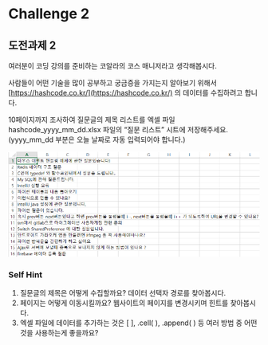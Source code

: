 # Challenge 2

## 도전과제 2

여러분이 코딩 강의를 준비하는 코알라의 코스 매니저라고 생각해봅시다. 

사람들이 어떤 기술을 많이 공부하고 궁금증을 가지는지 알아보기 위해서 [https://hashcode.co.kr/](https://hashcode.co.kr/) 의 데이터를 수집하려고 합니다. 

10페이지까지 조사하여 질문글의 제목 리스트를 엑셀 파일 hashcode\_yyyy\_mm\_dd.xlsx 파일의 “질문 리스트” 시트에 저장해주세요. \(yyyy\_mm\_dd 부분은 오늘 날짜로 자동 입력되어야 합니다.\)

![](../../.gitbook/assets/image%20%28132%29.png)



### Self Hint

1. 질문글의 제목은 어떻게 수집할까요? 데이터 선택자 경로를 찾아봅시다.
2. 페이지는 어떻게 이동시킬까요? 웹사이트의 페이지를 변경시키며 힌트를 찾아봅시다.
3. 엑셀 파일에 데이터를 추가하는 것은 \[ \], .cell\( \), .append\( \) 등 여러 방법 중 어떤 것을 사용하는게 좋을까요?



